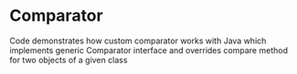 # Comparator
Code demonstrates how custom comparator works with Java which implements generic Comparator interface and overrides compare method for two objects of a given class
